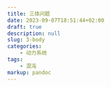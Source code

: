 ```yaml
---
title: 三体问题
date: 2023-09-07T18:51:44+02:00
draft: true
description: null
slug: 3-body
categories:
    - 动力系统
tags:
    - 混沌
markup: pandoc
---
```


